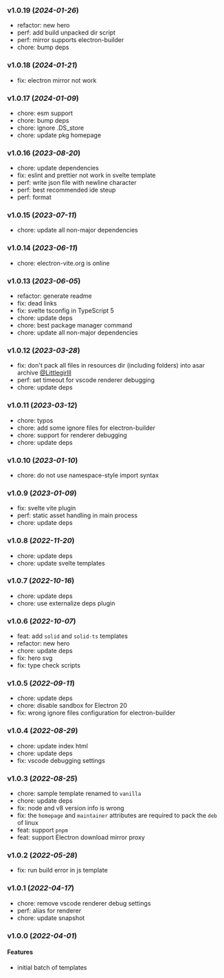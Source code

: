 ### v1.0.19 (_2024-01-26_)

- refactor: new hero
- perf: add build unpacked dir script
- perf: mirror supports electron-builder
- chore: bump deps

### v1.0.18 (_2024-01-21_)

- fix: electron mirror not work

### v1.0.17 (_2024-01-09_)

- chore: esm support
- chore: bump deps
- chore: ignore .DS_store
- chore: update pkg homepage

### v1.0.16 (_2023-08-20_)

- chore: update dependencies
- fix: eslint and prettier not work in svelte template
- perf: write json file with newline character
- perf: best recommended ide steup
- perf: format

### v1.0.15 (_2023-07-11_)

- chore: update all non-major dependencies

### v1.0.14 (_2023-06-11_)

- chore: electron-vite.org is online

### v1.0.13 (_2023-06-05_)

- refactor: generate readme
- fix: dead links
- fix: svelte tsconfig in TypeScript 5
- chore: update deps
- chore: best package manager command
- chore: update all non-major dependencies

### v1.0.12 (_2023-03-28_)

- fix: don't pack all files in resources dir (including folders) into asar archive [@Littlegirlll](https://github.com/Littlegirlll)
- perf: set timeout for vscode renderer debugging
- chore: update deps

### v1.0.11 (_2023-03-12_)

- chore: typos
- chore: add some ignore files for electron-builder
- chore: support for renderer debugging
- chore: update deps

### v1.0.10 (_2023-01-10_)

- chore: do not use namespace-style import syntax

### v1.0.9 (_2023-01-09_)

- fix: svelte vite plugin
- perf: static asset handling in main process
- chore: update deps

### v1.0.8 (_2022-11-20_)

- chore: update deps
- chore: update svelte templates

### v1.0.7 (_2022-10-16_)

- chore: update deps
- chore: use externalize deps plugin

### v1.0.6 (_2022-10-07_)

- feat: add `solid` and `solid-ts` templates
- refactor: new hero
- chore: update deps
- fix: hero svg
- fix: type check scripts

### v1.0.5 (_2022-09-11_)

- chore: update deps
- chore: disable sandbox for Electron 20
- fix: wrong ignore files configuration for electron-builder

### v1.0.4 (_2022-08-29_)

- chore: update index html
- chore: update deps
- fix: vscode debugging settings

### v1.0.3 (_2022-08-25_)

- chore: sample template renamed to `vanilla`
- chore: update deps
- fix: node and v8 version info is wrong
- fix: the `homepage` and `maintainer` attributes are required to pack the `deb` of linux
- feat: support `pnpm`
- feat: support Electron download mirror proxy

### v1.0.2 (_2022-05-28_)

- fix: run build error in js template

### v1.0.1 (_2022-04-17_)

- chore: remove vscode renderer debug settings
- perf: alias for renderer
- chore: update snapshot

### v1.0.0 (_2022-04-01_)

#### Features

- initial batch of templates
